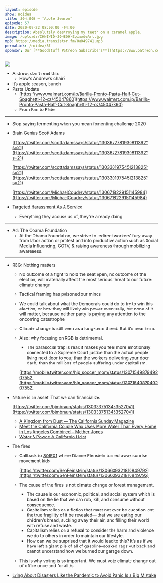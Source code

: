 ```yaml
---
layout: episode
show: noidea
title: S04:E09 – "Apple Season"
episode: 57
date: 2020-09-22 08:00:00 -04:00
description: Absolutely destroying my teeth on a caramel apple.
image: /uploads/IHNIWID-S04E09-EpisodeArt.jpg
mp3: https://media.transistor.fm/0a049741.mp3
permalink: /noidea/57
sponsor: Our [**Goodstuff Patreon Subscribers**](https://www.patreon.com/goodstuff "Goodstuff on Patreon") and listeners just like you! Support your favorite podcasts directly to get access to the discord and more.
---
```


![](/uploads/IHNIWID-S04E09-EpisodeArt.jpg)

- Andrew, don't read this
    - How's Andrew's chair?
- It’s apple season, bunch
- Pasta Update
    - [https://www.walmart.com/ip/Barilla-Pronto-Pasta-Half-Cut-Spaghetti-12-oz/45047860](https://www.walmart.com/ip/Barilla-Pronto-Pasta-Half-Cut-Spaghetti-12-oz/45047860)
    - From Pan to Plate

---

- Stop saying fermenting when you mean fomenting challenge 2020
- Brain Genius Scott Adams

    [https://twitter.com/scottadamssays/status/1303672781930811392?s=21](https://twitter.com/scottadamssays/status/1303672781930811392?s=21)

    [https://twitter.com/scottadamssays/status/1303301975451213825?s=21](https://twitter.com/scottadamssays/status/1303301975451213825?s=21)

    [https://twitter.com/MichaelCoudrey/status/1306718229151145984](https://twitter.com/MichaelCoudrey/status/1306718229151145984)

- [Targeted Harassment As A Service](https://jacobinmag.com/2020/09/digital-campaigning-harassment-uber-lyft-doordash-instacart-gig-economy)
    - Everything they accuse us of, they're already doing

---

- Ad: The Obama Foundation
    - At the Obama Foundation, we strive to redirect workers’ fury away from labor action or protest and into productive action such as Social Media Influencing, GOTV, & raising awareness through mobilizing awareness.

---

- RBG: Nothing matters
    - No outcome of a fight to hold the seat open, no outcome of the election, will materially affect the most serious threat to our future: climate change
    - Tactical framing has poisoned our minds
    - We could talk about what the Democrats could do to try to win this election, or how they will likely win power eventually, but none of it will matter, because neither party is paying any attention to the oncoming catastrophe
    - Climate change is still seen as a long-term threat. But it's near term.
    - Also: why focusing on RGB is detrimental.
        - The parasocial trap is real: it makes you feel more emotionally connected to a Supreme Court justice than the actual people living next door to you; than the workers delivering your door dash; than the millions of people suffering under capitalism.

        [https://mobile.twitter.com/hip_soccer_mom/status/1307154987949207552](https://mobile.twitter.com/hip_soccer_mom/status/1307154987949207552)

- Nature is an asset. That we can financialize.

    [https://twitter.com/bjmbraun/status/1303337513453527041](https://twitter.com/bjmbraun/status/1303337513453527041)

    - [A Kingdom from Dust — The California Sunday Magazine](https://story.californiasunday.com/resnick-a-kingdom-from-dust)
    - [Meet the California Couple Who Uses More Water Than Every Home in Los Angeles Combined – Mother Jones](https://www.motherjones.com/environment/2016/08/lynda-stewart-resnick-california-water/)
    - [Water & Power: A California Heist](https://www.justwatch.com/us/movie/water-and-power-a-california-heist)
- The fires
    - Callback to [S01E01](https://goodstuff.network/noidea/1) where Dianne Fienstein turned away sunrise movement kids

        [https://twitter.com/SenFeinstein/status/1306639321810849792](https://twitter.com/SenFeinstein/status/1306639321810849792)

    - The cause of the fires is not climate change or forest management.
        - The cause is our economic, political, and social system which is based on the lie that we can rob, kill, and consume without consequence.
        - Capitalism relies on a fiction that must not ever be question lest the true fragility of it be revealed— that we are eating our children’s bread, sucking away their air, and filling their world with refuse and waste.
        - Capitalism relies on a refusal to consider the harm and violence we do to others in order to maintain our lifestyle.
        - How can we be surprised that it would lead to this? It’s as if we have left a giant pile of all of gasoline-soaked rags out back and cannot understand how we burned our garage down.
    - This is why voting is so important. We must vote climate change out of office once and for all /s
- [Lying About Disasters Like the Pandemic to Avoid Panic Is a Big Mistake](https://foreignpolicy.com/2020/09/16/trump-woodward-elite-panic-coronavirus-pandemic/)